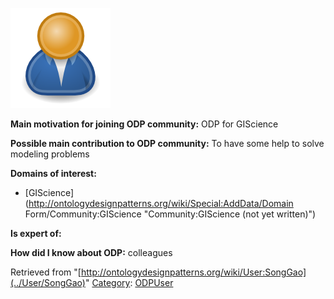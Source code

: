 [![Image:ODPUser.png](../images/a/a6/ODPUser.png)](../Image/ODPUser.png "Image:ODPUser.png")




  





__Main motivation for joining ODP community:__ ODP for GIScience


__Possible main contribution to ODP community:__ To have some help to solve modeling problems


__Domains of interest:__



* [GIScience](http://ontologydesignpatterns.org/wiki/Special:AddData/Domain Form/Community:GIScience "Community:GIScience (not yet written)")


__Is expert of:__


  

__How did I know about ODP:__ colleagues






Retrieved from "[http://ontologydesignpatterns.org/wiki/User:SongGao](../User/SongGao)"
 [Category](http://ontologydesignpatterns.org/wiki/Special:Categories "Special:Categories"): [ODPUser](../Category/ODPUser "Category:ODPUser")